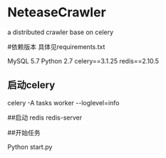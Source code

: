 # NeteaseCrawler
a distributed crawler base on celery


#依赖版本 具体见requirements.txt

MySQL 5.7
Python 2.7
celery==3.1.25
redis==2.10.5


## 启动celery 
celery -A tasks worker --loglevel=info

##启动 redis
redis-server

##开始任务

Python start.py



